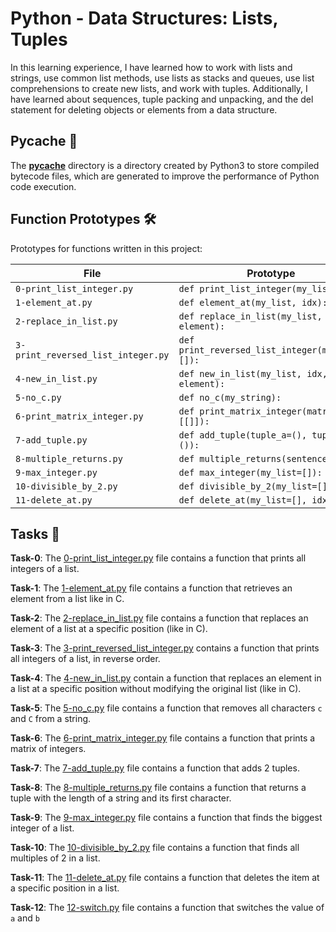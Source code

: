 #  Python - Data Structures: Lists, Tuples

In this learning experience, I have learned how to work with lists and strings, use common list methods, use lists as stacks and queues, use list comprehensions to create new lists, and work with tuples. Additionally, I have learned about sequences, tuple packing and unpacking, and the del statement for deleting objects or elements from a data structure.

## __Pycache__ :file_folder:

The [__pycache__](./__pycache__) directory is a directory created by Python3 to store compiled bytecode files, which are generated to improve the performance of Python code execution.

## Function Prototypes 🛠️

Prototypes for functions written in this project:

| File                                     | Prototype                                               |
| ---------------------------------------- | ------------------------------------------------------- |
| `0-print_list_integer.py`                | `def print_list_integer(my_list=[]):`                   |
| `1-element_at.py`                        | `def element_at(my_list, idx):`                         |
| `2-replace_in_list.py`                   | `def replace_in_list(my_list, idx, element):`           |
| `3-print_reversed_list_integer.py`       | `def print_reversed_list_integer(my_list=[]):`          |
| `4-new_in_list.py`                       | `def new_in_list(my_list, idx, element):`               |
| `5-no_c.py`                              | `def no_c(my_string):`                                  |
| `6-print_matrix_integer.py`              | `def print_matrix_integer(matrix=[[]]):`                |
| `7-add_tuple.py`                         | `def add_tuple(tuple_a=(), tuple_b=()):`                |
| `8-multiple_returns.py`                  | `def multiple_returns(sentence):`                       |
| `9-max_integer.py`                       | `def max_integer(my_list=[]):`                          |
| `10-divisible_by_2.py`                   | `def divisible_by_2(my_list=[]):`                       |
| `11-delete_at.py`                        | `def delete_at(my_list=[], idx=0):`                     |

## Tasks :page_with_curl:

**Task-0**: The [0-print_list_integer.py](./0-print_list_integer.py) file contains a function that prints all integers of a list.

**Task-1**: The [1-element_at.py](./1-element_at.py) file contains a function that retrieves an element from a list like in C.

**Task-2**: The [2-replace_in_list.py](./2-replace_in_list.py) file contains a function that replaces an element of a list at a specific position (like in C).

**Task-3**: The [3-print_reversed_list_integer.py](./3-print_reversed_list_integer.py) contains a function that prints all integers of a list, in reverse order.

**Task-4**: The [4-new_in_list.py](./4-new_in_list.py) contain a function that replaces an element in a list at a specific position without modifying the original list (like in C).

**Task-5**: The [5-no_c.py](./5-no_c.py) file contains a function that removes all characters `c` and `C` from a string.

**Task-6**: The [6-print_matrix_integer.py](./6-print_matrix_integer.py) file contains a function that prints a matrix of integers.

**Task-7**: The [7-add_tuple.py](./7-add_tuple.py) file contains a function that adds 2 tuples.

**Task-8**: The [8-multiple_returns.py](./8-multiple_returns.py) file contains a function that returns a tuple with the length of a string and its first character.

**Task-9**: The [9-max_integer.py](./9-max_integer.py) file contains a function that finds the biggest integer of a list.

**Task-10**: The [10-divisible_by_2.py](./10-divisible_by_2.py) file contains a function that finds all multiples of 2 in a list.

**Task-11**: The [11-delete_at.py](./11-delete_at.py) file contains a function that deletes the item at a specific position in a list.

**Task-12**: The [12-switch.py](./12-switch.py) file contains a function that switches the value of `a` and `b`
